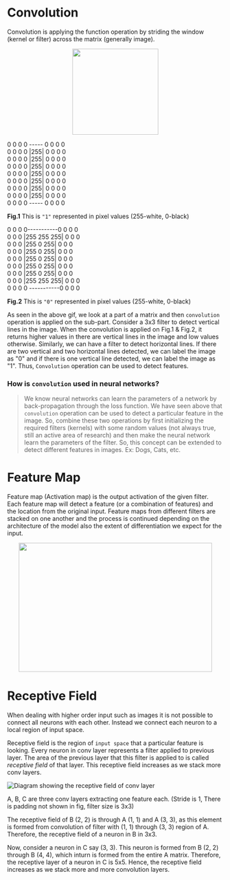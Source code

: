 # Convolution

Convolution is applying the function operation by striding the window (kernel or filter) across the matrix (generally image).

<p align='center'>
<img width='200' height='200' src="https://raw.githubusercontent.com/mingruimingrui/Convolution-neural-networks-made-easy-with-keras/master/imgs/filtering-many-to-one.gif">
 </p>


0 0 0 0 ----- 0 0 0 0                                                                                             
0 0 0 0 |255| 0 0 0 0                                                                             
0 0 0 0 |255| 0 0 0 0   
0 0 0 0 |255| 0 0 0 0                                                                              
0 0 0 0 |255| 0 0 0 0   
0 0 0 0 |255| 0 0 0 0                                      
0 0 0 0 |255| 0 0 0 0                                 
0 0 0 0 |255| 0 0 0 0                                                        
0 0 0 0 -----  0 0 0 0                                                          

**Fig.1**  This is `"1"` represented in pixel values (255-white, 0-black)

0 0 0 0-----------0 0 0 0    
0 0 0 |255 255 255| 0 0 0      
0 0 0 |255  0   255| 0 0 0      
0 0 0 |255  0   255| 0 0 0    
0 0 0 |255  0   255| 0 0 0               
0 0 0 |255  0   255| 0 0 0                                                                          
0 0 0 |255  0   255| 0 0 0     
0 0 0 |255 255 255| 0 0 0     
0 0 0 0 -----------0 0 0 0  

**Fig.2**  This is `"0"` represented in pixel values (255-white, 0-black)                                  

As seen in the above gif, we look at a part of a matrix and then `convolution` operation is applied on the sub-part. Consider a 3x3 filter to detect vertical lines in the image. When the convolution is applied on Fig.1 & Fig.2, it returns higher values in there are vertical lines in the image and low values otherwise. Similarly, we can have a filter to detect horizontal lines. If there are two vertical and two horizontal lines detected, we can label the image as "0" and if there is one vertical line detected, we can label the image as "1". Thus, `Convolution` operation can be used to detect features.

### How is `convolution` used in neural networks?
> We know neural networks can learn the parameters of a network by back-propagation through the loss function. We have seen above that `convolution` operation can be used to detect a particular feature in the image. So, combine these two operations by first initializing the required filters (kernels) with some random values (not always true, still an active area of research) and then make the neural network learn the parameters of the filter. So, this concept can be extended to detect different features in images. Ex: Dogs, Cats, etc.

# Feature Map

Feature map (Activation map) is the output activation of the given filter. Each feature map will detect a feature (or a combination of features) and the location from the original input. Feature maps from different filters are stacked on one another and the process is continued depending on the architecture of the model also the extent of differentiation we expect for the input.

<p align='center'>
<img width='450' height='300' src="https://adeshpande3.github.io/assets/ActivationMap.png">
 </p>


# Receptive Field

When dealing with higher order input such as images it is not possible to connect all neurons with each other. Instead we connect each neuron to a local region of input space. 

Receptive field is the region of `input space` that a particular feature is looking. Every neuron in conv layer represents a filter applied to previous layer. The area of the previous layer that this filter is applied to is called *receptive field* of that layer. This receptive field increases as we stack more conv layers.

![Diagram showing the receptive field of conv layer](https://qph.ec.quoracdn.net/main-qimg-34686eb9aa41d84ec784164601174be5.webp)

A, B, C are three conv layers extracting one feature each. (Stride is 1, There is padding not shown in fig, filter size is 3x3)

The receptive field of B (2, 2) is through A (1, 1) and A (3, 3), as this element is formed from convolution of filter with (1, 1) through (3, 3) region of A. Therefore, the receptive field of a neuron in B in 3x3.

Now, consider a neuron in C say (3, 3). This neuron is formed from B (2, 2) through B (4, 4), which inturn is formed from the entire A matrix. Therefore, the receptive layer of a neuron in C is 5x5. Hence, the receptive field increases as we stack more and more convolution layers.


